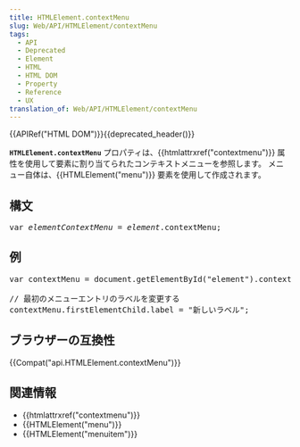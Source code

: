 ```yaml
---
title: HTMLElement.contextMenu
slug: Web/API/HTMLElement/contextMenu
tags:
  - API
  - Deprecated
  - Element
  - HTML
  - HTML DOM
  - Property
  - Reference
  - UX
translation_of: Web/API/HTMLElement/contextMenu
---
```

<div>{{APIRef("HTML DOM")}}{{deprecated_header()}}
<p><span class="seoSummary"><code><strong>HTMLElement.contextMenu</strong></code> プロパティは、{{htmlattrxref("contextmenu")}} 属性を使用して要素に割り当てられたコンテキストメニューを参照します。 メニュー自体は、{{HTMLElement("menu")}} 要素を使用して作成されます。</span></p>

<h2 id="Syntax" name="Syntax">構文</h2>

<pre class="syntaxbox">var <var>elementContextMenu</var> = <var>element</var>.contextMenu;
</pre>

<h2 id="Example" name="Example">例</h2>

<pre class="brush: js">var contextMenu = document.getElementById("element").contextMenu;

// 最初のメニューエントリのラベルを変更する
contextMenu.firstElementChild.label = "新しいラベル";
</pre>

<h2 id="Browser_compatibility" name="Browser_compatibility">ブラウザーの互換性</h2>



<p>{{Compat("api.HTMLElement.contextMenu")}}</p>

<h2 id="See_also" name="See_also">関連情報</h2>

<ul>
 <li>{{htmlattrxref("contextmenu")}}</li>
 <li>{{HTMLElement("menu")}}</li>
 <li>{{HTMLElement("menuitem")}}</li>
</ul>
</div>
